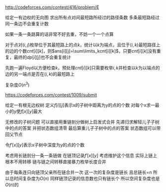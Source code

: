 http://codeforces.com/contest/416/problem/E

给定一有边权的无向图 求出所有点对间最短路所经过的路径条数 多条最短路经过同一条边不会重复计数

如果一条一条路算的话非常不好去重，不妨一个一个点算

对于点对$(i,j)$枚举位于其最短路上的点$k$，统计以$k$为端点，且位于$(i,k)$最短路径上的边的个数$cnt[i][k]$，则$ans[i][j]=\sum\limits_kcnt[i][k]$，只要$cnt[i][k]$没有重复，最终的$dp[i][j]$也不会重复统计

先跑一遍Floyd以方便检查$k$，预处理$cnt[i][k]$只需要枚举$i,k$并检查以$k$为以端点的边的另一端点是否在$(i,k)$的最短路上

复杂度$O(n^3)$

https://codeforces.com/contest/1009/submit

给定一有根无边权树 定义$f[i][j]$表示x的子树中距离为y的点的个数 对每个x求一最小的y使$f[x][y]$最大

无修改的子树问题 可以直接用重链剖分做树上启发式合并 先递归求解轻儿子子树中的点的答案 并把状态数组清零 最后算重儿子子树中的点的答案 状态数组可以带回父节点

令$f'[x][y]$表示x子树中深度为y的点的个数

考虑用长链剖分一条一条链做 在链顶记录$f'[x][y]$ 考虑维护这个信息 实际上链上根本不用转移 链与链之间转移直接暴力枚举长度合并

由于每条连只向链顶父亲所在链合并一次 这一次的复杂度是链长 且总链长=n 所以总时间复杂度为$O(n)$ 同样链顶记录的信息数也只有链长个 所以空间复杂度也是$O(n)$的